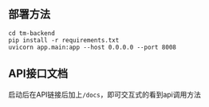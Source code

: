 ## 部署方法

```
cd tm-backend
pip install -r requirements.txt
uvicorn app.main:app --host 0.0.0.0 --port 8008
```

## API接口文档
启动后在API链接后加上`/docs`，即可交互式的看到api调用方法